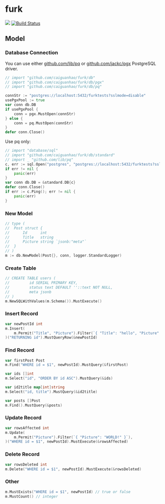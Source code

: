 # furk

[![](https://godoc.org/github.com/caiguanhao/furk?status.svg)](https://pkg.go.dev/github.com/caiguanhao/furk#section-directories)
[![Build Status](https://travis-ci.com/caiguanhao/furk.svg?branch=master)](https://travis-ci.com/caiguanhao/furk)

## Model

### Database Connection

You can use either
[github.com/lib/pq](https://github.com/lib/pq) or
[github.com/jackc/pgx](https://github.com/jackc/pgx) PostgreSQL driver.

```go
// import "github.com/caiguanhao/furk/db"
// import "github.com/caiguanhao/furk/db/pgx"
// import "github.com/caiguanhao/furk/db/pq"

connStr := "postgres://localhost:5432/furktests?sslmode=disable"
usePgxPool := true
var conn db.DB
if usePgxPool {
	conn = pgx.MustOpen(connStr)
} else {
	conn = pq.MustOpen(connStr)
}
defer conn.Close()
```

Use pq only:

```go
// import "database/sql"
// import "github.com/caiguanhao/furk/db/standard"
// import _ "github.com/lib/pq"
c, err := sql.Open("postgres", "postgres://localhost:5432/furktests?sslmode=disable")
if err != nil {
	panic(err)
}
var conn db.DB = &standard.DB{c}
defer conn.Close()
if err := c.Ping(); err != nil {
	panic(err)
}
```

### New Model

```go
// type (
// 	Post struct {
// 		Id      int
// 		Title   string
// 		Picture string `jsonb:"meta"`
// 	}
// )
m := db.NewModel(Post{}, conn, logger.StandardLogger)
```

### Create Table

```go
// CREATE TABLE users (
//         id SERIAL PRIMARY KEY,
//         status text DEFAULT ''::text NOT NULL,
//         meta jsonb
// )
m.NewSQLWithValues(m.Schema()).MustExecute()
```

### Insert Record

```go
var newPostId int
m.Insert(
	m.Permit("Title", "Picture").Filter(`{ "Title": "hello", "Picture": "world!" }`),
)("RETURNING id").MustQueryRow(&newPostId)
```

### Find Record

```go
var firstPost Post
m.Find("WHERE id = $1", newPostId).MustQuery(&firstPost)

var ids []int
m.Select("id", "ORDER BY id ASC").MustQuery(&ids)

var id2title map[int]string
m.Select("id, title").MustQuery(&id2title)

var posts []Post
m.Find().MustQuery(&posts)
```

### Update Record

```go
var rowsAffected int
m.Update(
	m.Permit("Picture").Filter(`{ "Picture": "WORLD!" }`),
)("WHERE id = $1", newPostId).MustExecute(&rowsAffected)
```

### Delete Record

```go
var rowsDeleted int
m.Delete("WHERE id = $1", newPostId).MustExecute(&rowsDeleted)
```

### Other

```go
m.MustExists("WHERE id = $1", newPostId) // true or false
m.MustCount() // integer
```
